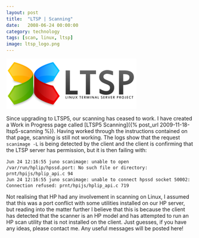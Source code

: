```yaml
---
layout: post
title:  "LTSP | Scanning"
date:   2008-06-24 00:00:00
category: technology 
tags: [scan, linux, ltsp]
image: ltsp_logo.png
---
```


<img src="/assets/ltsp_logo.png" class="image-right" alt="LTSP">

Since upgrading to LTSP5, our scanning has ceased to work.  I have created a Work in Progress page called [LTSP5 Scanning]({% post_url 2009-11-18-ltsp5-scanning %}).  Having worked through the instructions contained on that page, scanning is still not working.  The logs show that the request `scanimage -L` is being detected by the client and the client is confirming that the LTSP server has permission, but it is then failing with:

<!--more-->

    Jun 24 12:16:55 juno scanimage: unable to open /var/run/hplip/hpssd.port: No such file or directory: prnt/hpijs/hplip_api.c 94
    Jun 24 12:16:55 juno scanimage: unable to connect hpssd socket 50002: Connection refused: prnt/hpijs/hplip_api.c 719

Not realising that HP had any involvement in scanning on Linux, I assumed that this was a port conflict with some utilities installed on our HP server, but reading into the matter further I believe that this is because the client has detected that the scanner is an HP model and has attempted to run an HP scan utility that is not installed on the client.  Just guesses, if you have any ideas, please contact me.  Any useful messages will be posted here!
